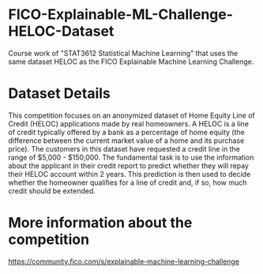 # FICO-Explainable-ML-Challenge-HELOC-Dataset
Course work of "STAT3612 Statistical Machine Learning" that uses the same dataset HELOC as the FICO Explainable Machine Learning Challenge.
# Dataset Details
This competition focuses on an anonymized dataset of Home Equity Line of Credit (HELOC) applications made by real homeowners. A HELOC is a line of credit typically offered by a bank as a percentage of home equity (the difference between the current market value of a home and its purchase price). The customers in this dataset have requested a credit line in the range of $5,000 - $150,000. The fundamental task is to use the information about the applicant in their credit report to predict whether they will repay their HELOC account within 2 years. This prediction is then used to decide whether the homeowner qualifies for a line of credit and, if so, how much credit should be extended. 
# More information about the competition
https://community.fico.com/s/explainable-machine-learning-challenge
